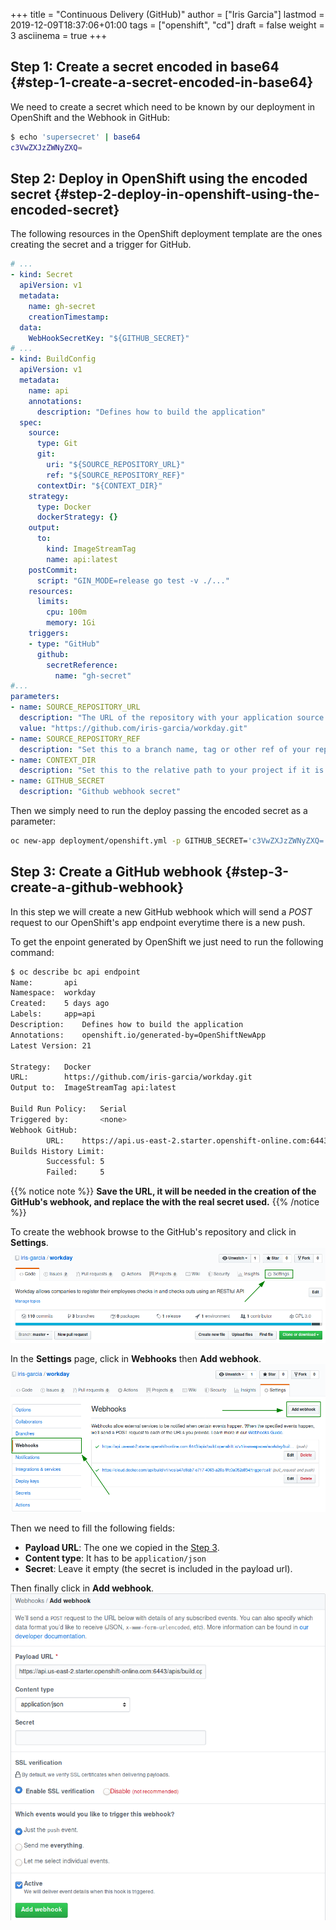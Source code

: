 +++
title = "Continuous Delivery (GitHub)"
author = ["Iris Garcia"]
lastmod = 2019-12-09T18:37:06+01:00
tags = ["openshift", "cd"]
draft = false
weight = 3
asciinema = true
+++

## Step 1: Create a secret encoded in base64 {#step-1-create-a-secret-encoded-in-base64}

We need to create a secret which need to be known by our deployment in
OpenShift and the Webhook in GitHub:

```bash
$ echo 'supersecret' | base64
c3VwZXJzZWNyZXQ=
```


## Step 2: Deploy in OpenShift using the encoded secret {#step-2-deploy-in-openshift-using-the-encoded-secret}

The following resources in the OpenShift deployment template are the
ones creating the secret and a trigger for GitHub.

```yaml
# ...
- kind: Secret
  apiVersion: v1
  metadata:
    name: gh-secret
    creationTimestamp:
  data:
    WebHookSecretKey: "${GITHUB_SECRET}"
# ...
- kind: BuildConfig
  apiVersion: v1
  metadata:
    name: api
    annotations:
      description: "Defines how to build the application"
  spec:
    source:
      type: Git
      git:
        uri: "${SOURCE_REPOSITORY_URL}"
        ref: "${SOURCE_REPOSITORY_REF}"
      contextDir: "${CONTEXT_DIR}"
    strategy:
      type: Docker
      dockerStrategy: {}
    output:
      to:
        kind: ImageStreamTag
        name: api:latest
    postCommit:
      script: "GIN_MODE=release go test -v ./..."
    resources:
      limits:
        cpu: 100m
        memory: 1Gi
    triggers:
    - type: "GitHub"
      github:
        secretReference:
          name: "gh-secret"
#...
parameters:
- name: SOURCE_REPOSITORY_URL
  description: "The URL of the repository with your application source code"
  value: "https://github.com/iris-garcia/workday.git"
- name: SOURCE_REPOSITORY_REF
  description: "Set this to a branch name, tag or other ref of your repository if you are not using the default branch"
- name: CONTEXT_DIR
  description: "Set this to the relative path to your project if it is not in the root of your repository"
- name: GITHUB_SECRET
  description: "Github webhook secret"
```

Then we simply need to run the deploy passing the encoded secret as a
parameter:

```bash
oc new-app deployment/openshift.yml -p GITHUB_SECRET='c3VwZXJzZWNyZXQ='
```


## Step 3: Create a GitHub webhook {#step-3-create-a-github-webhook}

In this step we will create a new GitHub webhook which will send a
_POST_ request to our OpenShift's app endpoint everytime there is a
new push.

To get the enpoint generated by OpenShift we just need to run the
following command:

```bash
$ oc describe bc api endpoint
Name:		api
Namespace:	workday
Created:	5 days ago
Labels:		app=api
Description:	Defines how to build the application
Annotations:	openshift.io/generated-by=OpenShiftNewApp
Latest Version:	21

Strategy:	Docker
URL:		https://github.com/iris-garcia/workday.git
Output to:	ImageStreamTag api:latest

Build Run Policy:	Serial
Triggered by:		<none>
Webhook GitHub:
        URL:	https://api.us-east-2.starter.openshift-online.com:6443/apis/build.openshift.io/v1/namespaces/workday/buildconfigs/api/webhooks/<secret>/github
Builds History Limit:
        Successful:	5
        Failed:		5
```

{{% notice note %}}
**Save the URL, it will be needed in the creation of the GitHub's webhook, and replace the <secret> with the real secret used.**
{{% /notice %}}

To create the webhook browse to the GitHub's repository and click in
**Settings**.
![](/images/gh_oc_1.png)

In the **Settings** page, click in **Webhooks** then **Add webhook**.
![](/images/gh_oc_2.png)

Then we need to fill the following fields:

-   **Payload URL**: The one we copied in the [Step 3](https://iris-garcia.github.io/workday/howto/github-cd/#step-3-create-a-github-webhook).
-   **Content type**: It has to be `application/json`
-   **Secret**: Leave it empty (the secret is included in the payload url).

Then finally click in **Add webhook**.
![](/images/gh_oc_3.png)
